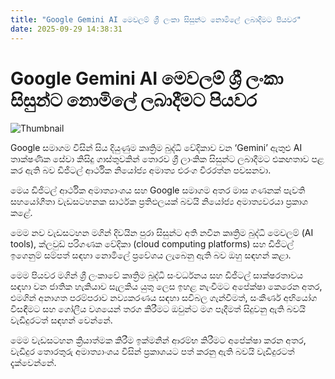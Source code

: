```yaml
---
title: "Google Gemini AI මෙවලම් ශ්‍රී ලංකා සිසුන්ට නොමිලේ ලබාදීමට පියවර"
date: 2025-09-29 14:38:31
---
```


# Google Gemini AI මෙවලම් ශ්‍රී ලංකා සිසුන්ට නොමිලේ ලබාදීමට පියවර

![Thumbnail](https://helakuru.sgp1.cdn.digitaloceanspaces.com/esana/images/lib/gemini-ai.jpg)

Google සමාගම විසින් සිය දියුණුම කෘත්‍රිම බුද්ධි වේදිකාව වන ‘Gemini’ ඇතුළු AI තාක්ෂණික සේවා කිසිදු ගාස්තුවකින් තොරව ශ්‍රී ලාංකික සිසුන්ට ලබාදීමට එකඟතාව පළ කර ඇති බව ඩිජිටල් ආර්ථික නියෝජ්‍ය අමාත්‍ය එරංග වීරරත්න පවසනවා.

මෙය ඩිජිටල් ආර්ථික අමාත්‍යාංශය සහ Google සමාගම අතර මාස ගණනක් පැවති සහයෝගීතා වැඩසටහනක සාර්ථක ප්‍රතිඵලයක් බවයි නියෝජ්‍ය අමාත්‍යවරයා ප්‍රකාශ කළේ.

මෙම නව වැඩසටහන මගින් දිවයින පුරා සිසුන්ට අති නවීන කෘත්‍රිම බුද්ධි මෙවලම් (AI tools), ක්ලවුඩ් පරිගණක වේදිකා (cloud computing platforms) සහ ඩිජිටල් ඉගෙනුම් සම්පත් සඳහා නොමිලේ ප්‍රවේශය ලැබෙනු ඇති බව ඔහු සඳහන් කළා.

මෙම පියවර මගින් ශ්‍රී ලංකාවේ කෘත්‍රිම බුද්ධි සංවර්ධනය සහ ඩිජිටල් සාක්ෂරතාවය සඳහා වන ජාතික හැකියාව සැලකිය යුතු ලෙස ඉහළ නැංවීමට අපේක්ෂා කෙරෙන අතර, එමගින් අනාගත පරම්පරාව නව්‍යකරණය සඳහා සවිබල ගැන්වීමත්, සංකීර්ණ අභියෝග විසඳීමට සහ ගෝලීය වශයෙන් තරග කිරීමට ඔවුන්ට මග පෑදීමත් සිදුවනු ඇති බවයි වැඩිදුරටත් සඳහන් වෙන්නේ.

මෙම වැඩසටහන ක්‍රියාත්මක කිරීම ඉක්මනින් ආරම්භ කිරීමට අපේක්ෂා කරන අතර, වැඩිදුර තොරතුරු අමාත්‍යාංශය විසින් ප්‍රකාශයට පත් කරනු ඇති බවයි වැඩිදුරටත් දැක්වෙන්නේ.

